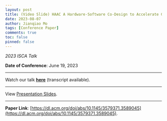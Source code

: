 ```yaml
---
layout: post
title: (Video Slide) HAAC A Hardware-Software Co-Design to Accelerate Garbled Circuits
date: 2023-08-07
author: Jianqiao Mo
tags: [Conference Paper]
comments: true
toc: false
pinned: false
---
```

_2023 ISCA Talk_

**Date of Conference**: June 19, 2023

***

Watch our talk [**here**](https://nyu0-my.sharepoint.com/:v:/g/personal/jm8782_nyu_edu/EeoNTlnMNwNJup9bJBgiQ4MBXnuEVAgR-ThpsMT9sM3IUg)
(transcript available).

***

View [Presentation Slides](https://nyu0-my.sharepoint.com/:b:/g/personal/jm8782_nyu_edu/Eeirm988MaBBurL_KkE5hfkB1rsXxQWAv-ToUdftdPlY2g?e=xhihVw).

***

**Paper Link**: [https://dl.acm.org/doi/abs/10.1145/3579371.3589045](https://dl.acm.org/doi/abs/10.1145/3579371.3589045).
